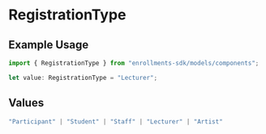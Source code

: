 # RegistrationType

## Example Usage

```typescript
import { RegistrationType } from "enrollments-sdk/models/components";

let value: RegistrationType = "Lecturer";
```

## Values

```typescript
"Participant" | "Student" | "Staff" | "Lecturer" | "Artist"
```